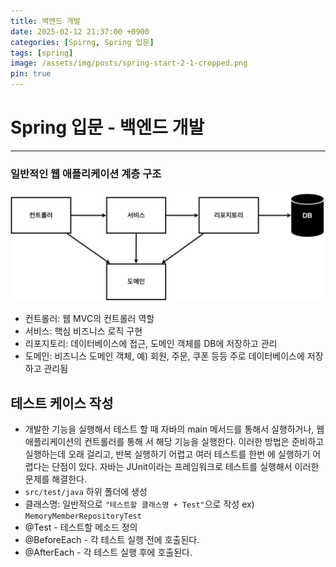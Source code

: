 ```yaml
---
title: 백엔드 개발
date: 2025-02-12 21:37:00 +0900
categories: [Spirng, Spring 입문]
tags: [spring]
image: /assets/img/posts/spring-start-2-1-cropped.png
pin: true
---
```


# Spring 입문 - 백엔드 개발
---
### 일반적인 웹 애플리케이션 계층 구조
![](/assets/img/posts/spring-start-2-1.png)
- 컨트롤러: 웹 MVC의 컨트롤러 역할
- 서비스: 핵심 비즈니스 로직 구현
- 리포지토리: 데이터베이스에 접근, 도메인 객체를 DB에 저장하고 관리
- 도메인: 비즈니스 도메인 객체, 예) 회원, 주문, 쿠폰 등등 주로 데이터베이스에 저장하고 관리됨

## 테스트 케이스 작성
- 개발한 기능을 실행해서 테스트 할 때 자바의 main 메서드를 통해서 실행하거나, 웹 애플리케이션의 컨트롤러를 통해
서 해당 기능을 실행한다. 이러한 방법은 준비하고 실행하는데 오래 걸리고, 반복 실행하기 어렵고 여러 테스트를 한번
에 실행하기 어렵다는 단점이 있다. 자바는 JUnit이라는 프레임워크로 테스트를 실행해서 이러한 문제를 해결한다.
- `src/test/java` 하위 폴더에 생성
- 클래스명: 일반적으로 `"테스트할 클래스명 + Test"`으로 작성 ex) `MemoryMemberRepositoryTest`
- @Test - 테스트할 메소드 정의
- @BeforeEach - 각 테스트 실행 전에 호출된다.
- @AfterEach - 각 테스트 실행 후에 호출된다.